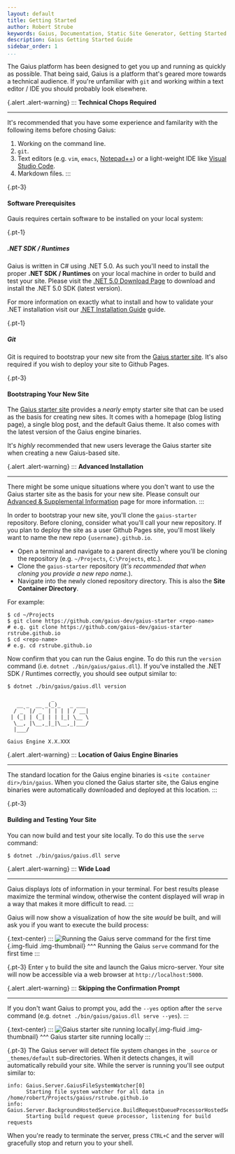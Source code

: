 ```yaml
---
layout: default
title: Getting Started
author: Robert Strube
keywords: Gaius, Documentation, Static Site Generator, Getting Started
description: Gaius Getting Started Guide
sidebar_order: 1
...
```


The Gaius platform has been designed to get you up and running as quickly as possible.  That being said, Gaius is a platform that's geared more towards a technical audience.  If you're unfamiliar with `git` and working within a text editor / IDE you should probably look elsewhere.

{.alert .alert-warning}
:::
**Technical Chops Required**
___
It's recommended that you have some experience and familarity with the following items before chosing Gaius:

1. Working on the command line.
1. `git`.
1. Text editors (e.g. `vim`, `emacs`, [Notepad++](https://notepad-plus-plus.org/)) or a light-weight IDE like [Visual Studio Code](https://code.visualstudio.com/).
1. Markdown files.
:::

{.pt-3}
#### Software Prerequisites

Gauis requires certain software to be installed on your local system:

{.pt-1}
##### .NET SDK / Runtimes

Gaius is written in C# using .NET 5.0.  As such you'll need to install the proper **.NET SDK / Runtimes** on your local machine in order to build and test your site.  Please visit the [.NET 5.0 Download Page](https://dotnet.microsoft.com/download/dotnet/5.0) to download and install the .NET 5.0 SDK (latest version).

For more information on exactly what to install and how to validate your .NET installation visit our [.NET Installation Guide]({{site.url}}/pages/advanced-supplemental-info/dotnet-installation/) guide.

{.pt-1}
##### Git

Git is required to bootstrap your new site from the [Gaius starter site](https://gaius-dev.github.io/gaius-starter).  It's also required if you wish to deploy your site to Github Pages.

{.pt-3}
#### Bootstraping Your New Site

The [Gaius starter site](https://gaius-dev.github.io/gaius-starter) provides a *nearly* empty starter site that can be used as the basis for creating new sites.  It comes with a homepage (blog listing page), a single blog post, and the default Gaius theme.  It also comes with the latest version of the Gaius engine binaries.

It's *highly* recommended that new users leverage the Gaius starter site when creating a new Gaius-based site.

{.alert .alert-warning}
:::
**Advanced Installation**
___
There might be some unique situations where you don't want to use the Gaius starter site as the basis for your new site.  Please consult our [Advanced & Supplemental Information]({{site.url}}/pages/advanced-supplemental-info/) page for more information.
:::

In order to bootstrap your new site, you'll clone the `gaius-starter` repository.  Before cloning, consider what you'll call your new repository.  If you plan to deploy the site as a user Github Pages site, you'll most likely want to name the new repo `{username}.github.io`.

* Open a terminal and navigate to a parent directly where you'll be cloning the repository (e.g. `~/Projects`, `C:\Projects`, etc.).
* Clone the `gaius-starter` repository (*It's recommended that when cloning you provide a new repo name.*).
* Navigate into the newly cloned repository directory.  This is also the **Site Container Directory**.

For example: 

```shell
$ cd ~/Projects
$ git clone https://github.com/gaius-dev/gaius-starter <repo-name>
# e.g. git clone https://github.com/gaius-dev/gaius-starter rstrube.github.io
$ cd <repo-name>
# e.g. cd rstrube.github.io
```
Now confirm that you can run the Gaius engine. To do this run the `version` command (i.e. `dotnet ./bin/gaius/gaius.dll`).  If you've installed the .NET SDK / Runtimes correctly, you should see output similar to:

```shell
$ dotnet ./bin/gaius/gaius.dll version

              _           
   __ _  __ _(_)_   _ ___ 
  / _` |/ _` | | | | / __|
 | (_| | (_| | | |_| \__ \
  \__, |\__,_|_|\__,_|___/
  |___/                   

Gaius Engine X.X.XXX
```

{.alert .alert-warning}
:::
**Location of Gaius Engine Binaries**
___
The standard location for the Gaius engine binaries is `<site container dir>/bin/gaius`.  When you cloned the Gaius starter site, the Gaius engine binaries were automatically downloaded and deployed at this location.
:::

{.pt-3}
#### Building and Testing Your Site

You can now build and test your site locally.  To do this use the `serve` command:

```shell
$ dotnet ./bin/gaius/gaius.dll serve
```

{.alert .alert-warning}
:::
**Wide Load**
___
Gaius displays *lots* of information in your terminal.  For best results please maximize the terminal window, otherwise the content displayed will wrap in a way that makes it more difficult to read.
:::

Gaius will now show a visualization of how the site *would* be built, and will ask you if you want to execute the build process:

{.text-center}
:::
![Running the Gaius serve command for the first time]({{site.url}}/images/pages/getting-started/serve-command.png){.img-fluid .img-thumbnail}
^^^ Running the Gaius `serve` command for the first time
:::

{.pt-3}
Enter `y` to build the site and launch the Gaius micro-server.  Your site will now be accessible via a web browser at `http://localhost:5000`.

{.alert .alert-warning}
:::
**Skipping the Confirmation Prompt**
___
If you don't want Gaius to prompt you, add the `--yes` option after the `serve` command (e.g. `dotnet ./bin/gaius/gaius.dll serve --yes`).
:::

{.text-center}
:::
![Gaius starter site running locally]({{site.url}}/images/pages/getting-started/gaius-starter-site.png){.img-fluid .img-thumbnail}
^^^ Gaius starter site running locally
:::

{.pt-3}
The Gaius server will detect file system changes in the `_source` or `_themes/default` sub-directories.  When it detects changes, it will automatically rebuild your site.  While the server is running you'll see output similar to:

```shell
info: Gaius.Server.GaiusFileSystemWatcher[0]
      Starting file system watcher for all data in /home/robert/Projects/gaius/rstrube.github.io
info: Gaius.Server.BackgroundHostedService.BuildRequestQueueProcessorHostedService[0]
      Starting build request queue processor, listening for build requests
```
When you're ready to terminate the server, press `CTRL+C` and the server will gracefully stop and return you to your shell.
